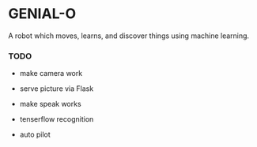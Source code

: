 # GENIAL-O

A robot which moves, learns, and discover things using machine learning.

### TODO
- make camera work
- serve picture via Flask
- make speak works

- tenserflow recognition
- auto pilot
